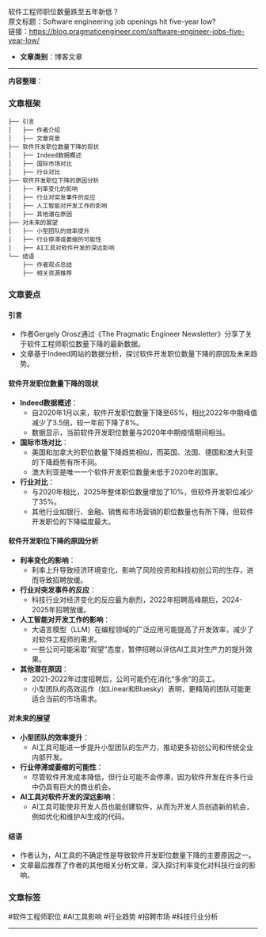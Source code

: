 软件工程师职位数量跌至五年新低？  
  原文标题：Software engineering job openings hit five-year low?  
  链接：https://blog.pragmaticengineer.com/software-engineer-jobs-five-year-low/  

- **文章类别**：博客文章  

---

**内容整理**：

### 文章框架
```
├── 引言
│   ├── 作者介绍
│   ├── 文章背景
├── 软件开发职位数量下降的现状
│   ├── Indeed数据概述
│   ├── 国际市场对比
│   ├── 行业对比
├── 软件开发职位下降的原因分析
│   ├── 利率变化的影响
│   ├── 行业对突发事件的反应
│   ├── 人工智能对开发工作的影响
│   ├── 其他潜在原因
├── 对未来的展望
│   ├── 小型团队的效率提升
│   ├── 行业停滞或萎缩的可能性
│   ├── AI工具对软件开发的深远影响
└── 结语
    ├── 作者观点总结
    ├── 相关资源推荐
```

### 文章要点

#### 引言
- 作者Gergely Orosz通过《The Pragmatic Engineer Newsletter》分享了关于软件工程师职位数量下降的最新数据。
- 文章基于Indeed网站的数据分析，探讨软件开发职位数量下降的原因及未来趋势。

#### 软件开发职位数量下降的现状
- **Indeed数据概述**：
  - 自2020年1月以来，软件开发职位数量下降至65%，相比2022年中期峰值减少了3.5倍，较一年前下降了8%。
  - 数据显示，当前软件开发职位数量与2020年中期疫情期间相当。
- **国际市场对比**：
  - 美国和加拿大的职位数量下降趋势相似，而英国、法国、德国和澳大利亚的下降趋势有所不同。
  - 澳大利亚是唯一一个软件开发职位数量未低于2020年的国家。
- **行业对比**：
  - 与2020年相比，2025年整体职位数量增加了10%，但软件开发职位减少了35%。
  - 其他行业如银行、金融、销售和市场营销的职位数量也有所下降，但软件开发职位的下降幅度最大。

#### 软件开发职位下降的原因分析
- **利率变化的影响**：
  - 利率上升导致经济环境变化，影响了风险投资和科技初创公司的生存，进而导致招聘放缓。
- **行业对突发事件的反应**：
  - 科技行业对经济变化的反应最为剧烈，2022年招聘高峰期后，2024-2025年招聘放缓。
- **人工智能对开发工作的影响**：
  - 大语言模型（LLM）在编程领域的广泛应用可能提高了开发效率，减少了对软件工程师的需求。
  - 一些公司可能采取“观望”态度，暂停招聘以评估AI工具对生产力的提升效果。
- **其他潜在原因**：
  - 2021-2022年过度招聘后，公司可能仍在消化“多余”的员工。
  - 小型团队的高效运作（如Linear和Bluesky）表明，更精简的团队可能更适合当前的市场需求。

#### 对未来的展望
- **小型团队的效率提升**：
  - AI工具可能进一步提升小型团队的生产力，推动更多初创公司和传统企业内部开发。
- **行业停滞或萎缩的可能性**：
  - 尽管软件开发成本降低，但行业可能不会停滞，因为软件开发在许多行业中仍具有巨大的商业机会。
- **AI工具对软件开发的深远影响**：
  - AI工具可能使非开发人员也能创建软件，从而为开发人员创造新的机会，例如优化和维护AI生成的代码。

#### 结语
- 作者认为，AI工具的不确定性是导致软件开发职位数量下降的主要原因之一。
- 文章最后推荐了作者的其他相关分析文章，深入探讨利率变化对科技行业的影响。

### 文章标签
#软件工程师职位 #AI工具影响 #行业趋势 #招聘市场 #科技行业分析

---